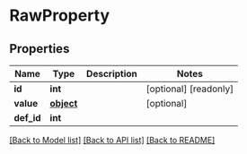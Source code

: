 # RawProperty

## Properties
Name | Type | Description | Notes
------------ | ------------- | ------------- | -------------
**id** | **int** |  | [optional] [readonly] 
**value** | [**object**](.md) |  | [optional] 
**def_id** | **int** |  | 

[[Back to Model list]](../README.md#documentation-for-models) [[Back to API list]](../README.md#documentation-for-api-endpoints) [[Back to README]](../README.md)


